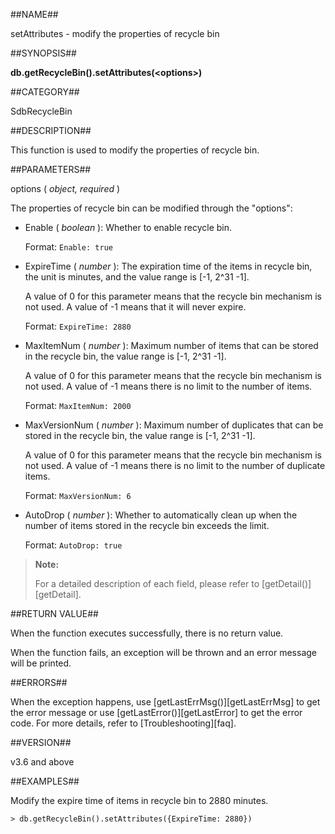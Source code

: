 ##NAME##

setAttributes - modify the properties of recycle bin

##SYNOPSIS##

**db.getRecycleBin().setAttributes(\<options\>)**

##CATEGORY##

SdbRecycleBin

##DESCRIPTION##

This function is used to modify the properties of recycle bin.

##PARAMETERS##

options ( *object, required* )

The properties of recycle bin can be modified through the "options":

- Enable ( *boolean* ): Whether to enable recycle bin.

    Format: `Enable: true`

- ExpireTime ( *number* ): The expiration time of the items in recycle bin, the unit is minutes, and the value range is [-1, 2^31 -1].

    A value of 0 for this parameter means that the recycle bin mechanism is not used. A value of -1 means that it will never expire.

    Format: `ExpireTime: 2880`

- MaxItemNum ( *number* ): Maximum number of items that can be stored in the recycle bin, the value range is [-1, 2^31 -1].

    A value of 0 for this parameter means that the recycle bin mechanism is not used. A value of -1 means there is no limit to the number of items.        

    Format: `MaxItemNum: 2000`

- MaxVersionNum ( *number* ): Maximum number of duplicates that can be stored in the recycle bin, the value range is [-1, 2^31 -1].

    A value of 0 for this parameter means that the recycle bin mechanism is not used. A value of -1 means there is no limit to the number of duplicate items.   

    Format: `MaxVersionNum: 6`

- AutoDrop ( *number* ): Whether to automatically clean up when the number of items stored in the recycle bin exceeds the limit.

    Format: `AutoDrop: true`

> **Note:**
>
> For a detailed description of each field, please refer to [getDetail()][getDetail].

##RETURN VALUE##

When the function executes successfully, there is no return value.

When the function fails, an exception will be thrown and an error message will be printed.

##ERRORS##

When the exception happens, use [getLastErrMsg()][getLastErrMsg] to get the error message or use [getLastError()][getLastError] to get the error code. For more details, refer to [Troubleshooting][faq].

##VERSION##

v3.6 and above

##EXAMPLES##

Modify the expire time of items in recycle bin to 2880 minutes.

```lang-javascript
> db.getRecycleBin().setAttributes({ExpireTime: 2880})
```

[^_^]:
      Links
[getLastErrMsg]:manual/Manual/Sequoiadb_Command/Global/getLastErrMsg.md
[getLastError]:manual/Manual/Sequoiadb_Command/Global/getLastError.md
[faq]:manual/FAQ/faq_sdb.md
[error_code]:manual/Manual/Sequoiadb_error_code.md
[getDetail]:manual/Manual/Sequoiadb_Command/SdbRecycleBin/getDetail.md

